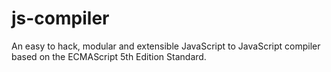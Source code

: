 # js-compiler
An easy to hack, modular and extensible JavaScript to JavaScript compiler based on the ECMAScript 5th Edition Standard.

